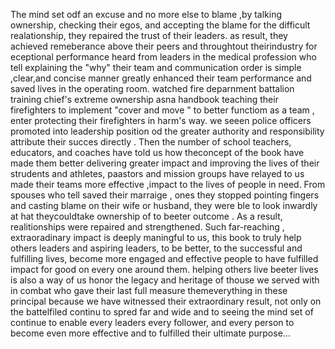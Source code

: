  The mind set odf an excuse and no more else to blame ,by talking ownership, checking their egos, and accepting the blame for the difficult realationship, they repaired the trust of their leaders. as result, they achieved remeberance above their peers and throughtout theirindustry for eceptional performance heard from leaders in the medical profession who tell explaining the "why" their team and communication order is simple ,clear,and concise manner greatly enhanced their team performance and saved lives in the operating room. watched fire deparnment battalion training chief's extreme ownership asna handbook teaching their firefighters to implement "cover and move " to better functiom as a team , enter protecting their firefighters in harm's way. we seeen police officers promoted into leadership position od the greater authority and responsibility attribute their succes directly . Then the number of school teachers, educators, and coaches have told us how theconcept of the book have made them better delivering greater impact and improving the lives of their strudents and athletes, paastors and mission groups have relayed to us made their teams more effective ,impact to the lives of people in need. From spouses who tell saved their marraige , ones they stopped pointing fingers and casting blame on their wife or husband, they were ble to look inwardly at hat theycouldtake ownership of to beeter outcome . As a result, realitionships were repaired and strengthened. Such far-reaching , extraoradinary impact is deeply maningful to us, this book to truly help others leaders and aspiring leaders, to be better, to the successful and fulfilling lives, become more engaged and effective people to have fulfilled impact for good on every one around them. helping others live beeter lives is also a way of us honor the legacy and heritage of thouse we served with in combat who gave their last full measure themeverything in these principal because we have witnessed their extraordinary result, not only on the battelfiled continu to spred far and wide and to seeing the mind set of continue to enable every leaders every follower, and every person to become even more effective and to fulfilled their ultimate purpose...  
